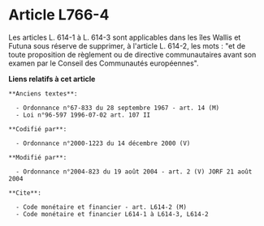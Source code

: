# Article L766-4

Les articles L. 614-1 à L. 614-3 sont applicables dans les îles Wallis et Futuna sous réserve de supprimer, à l'article L.
614-2, les mots : "et de toute proposition de règlement ou de directive communautaires avant son examen par le Conseil des
Communautés européennes".

**Liens relatifs à cet article**

	**Anciens textes**:

	  - Ordonnance n°67-833 du 28 septembre 1967 - art. 14 (M)
	  - Loi n°96-597 1996-07-02 art. 107 II

	**Codifié par**:

	  - Ordonnance n°2000-1223 du 14 décembre 2000 (V)

	**Modifié par**:

	  - Ordonnance n°2004-823 du 19 août 2004 - art. 2 (V) JORF 21 août 2004

	**Cite**:

	  - Code monétaire et financier - art. L614-2 (M)
	  - Code monétaire et financier L614-1 à L614-3, L614-2
